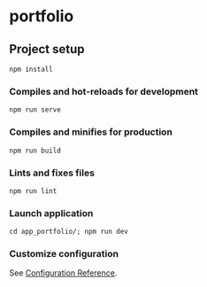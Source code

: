 # portfolio

## Project setup
```
npm install
```

### Compiles and hot-reloads for development
```
npm run serve
```

### Compiles and minifies for production
```
npm run build
```

### Lints and fixes files
```
npm run lint
```

### Launch application
```
cd app_portfolio/; npm run dev
```

### Customize configuration
See [Configuration Reference](https://cli.vuejs.org/config/).
